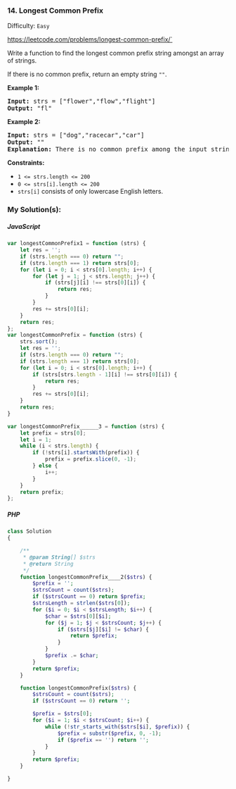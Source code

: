 ### 14. Longest Common Prefix

Difficulty: `Easy`

https://leetcode.com/problems/longest-common-prefix/`



<p>Write a function to find the longest common prefix string amongst an array of strings.</p>
<p>If there is no common prefix, return an empty string <code>""</code>.</p>
<p><strong class="example">Example 1:</strong></p>
<pre><strong>Input:</strong> strs = ["flower","flow","flight"]
<strong>Output:</strong> "fl"
</pre>
<p><strong class="example">Example 2:</strong></p>
<pre><strong>Input:</strong> strs = ["dog","racecar","car"]
<strong>Output:</strong> ""
<strong>Explanation:</strong> There is no common prefix among the input strings.
</pre>
<p><strong>Constraints:</strong></p>
<ul>
	<li><code>1 &lt;= strs.length &lt;= 200</code></li>
	<li><code>0 &lt;= strs[i].length &lt;= 200</code></li>
	<li><code>strs[i]</code> consists of only lowercase English letters.</li>
</ul>

### My Solution(s):

##### JavaScript

```js
var longestCommonPrefix1 = function (strs) {
    let res = '';
    if (strs.length === 0) return "";
    if (strs.length === 1) return strs[0];
    for (let i = 0; i < strs[0].length; i++) {
        for (let j = 1; j < strs.length; j++) {
            if (strs[j][i] !== strs[0][i]) {
                return res;
            }
        }
        res += strs[0][i];
    }
    return res;
};
var longestCommonPrefix = function (strs) {
    strs.sort();
    let res = '';
    if (strs.length === 0) return "";
    if (strs.length === 1) return strs[0];
    for (let i = 0; i < strs[0].length; i++) {
        if (strs[strs.length - 1][i] !== strs[0][i]) {
            return res;
        }
        res += strs[0][i];
    }
    return res;
}

var longestCommonPrefix______3 = function (strs) {
    let prefix = strs[0];
    let i = 1;
    while (i < strs.length) {
        if (!strs[i].startsWith(prefix)) {
            prefix = prefix.slice(0, -1);
        } else {
            i++;
        }
    }
    return prefix;
};

```

##### PHP

```php
class Solution
{

    /**
     * @param String[] $strs
     * @return String
     */
    function longestCommonPrefix____2($strs) {
        $prefix = '';
        $strsCount = count($strs);
        if ($strsCount == 0) return $prefix;
        $strsLength = strlen($strs[0]);
        for ($i = 0; $i < $strsLength; $i++) {
            $char = $strs[0][$i];
            for ($j = 1; $j < $strsCount; $j++) {
                if ($strs[$j][$i] != $char) {
                    return $prefix;
                }
            }
            $prefix .= $char;
        }
        return $prefix;
    }

    function longestCommonPrefix($strs) {
        $strsCount = count($strs);
        if ($strsCount == 0) return '';

        $prefix = $strs[0];
        for ($i = 1; $i < $strsCount; $i++) {
            while (!str_starts_with($strs[$i], $prefix)) {
                $prefix = substr($prefix, 0, -1);
                if ($prefix == '') return '';
            }
        }
        return $prefix;
    }

}
```

